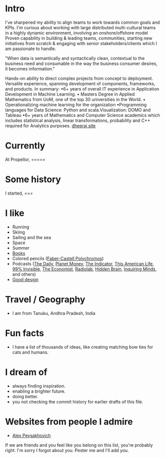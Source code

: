
# Intro

I've sharpened my ability to align teams to work towards common goals and KPIs. I'm curious about working with large distributed multi-cultural teams in a highly dynamic environment, involving an onshore/offshore model Proven capability in building & leading teams, communities, starting new initiatives from scratch & engaging with senior stakeholders/clients which I am passionate to handle.

"When data is semantically and syntactically clean, contextual to the business need and consumable in the way the business consumer desires, it becomes information."

Hands-on ability to direct complex projects from concept to deployment. Versatile experience, spanning development of components, frameworks, and products. In summary:
•6+ years of overall IT experience in Application Development in Machine Learning.
• Masters Degree in Applied Mathematics from UoM, one of the top 30 universities in the World.
• Operationalizing machine learning for the organization
•Programming languages for Data Science: Python and scala.Visualization: DOMO and Tableau
•6+ years of Mathematics and Computer Science academics which includes statistical analysis, linear transformations, probability and C++ required for Analytics purposes.
[dheeraj site](http://dheerajinampudi.com/)

# Currently

At Propellor, =====

# Some history

I started, ===

# I like

- Running
- Skiing
- Sailing and the sea
- Space
- Summer
- [Books](https://www.goodreads.com/dheerajinampudi)
- Colored pencils ([Faber-Castell Polychromos](https://www.faber-castell.com/products/art-and-graphic/polychromos))
- Podcasts ([The Daily](https://www.nytimes.com/column/the-daily), [Planet Money](https://www.npr.org/sections/money/), [The Indicator](https://www.npr.org/podcasts/510325/the-indicator-from-planet-money), [This American Life](https://www.thisamericanlife.org/), [99% Invisible](https://99percentinvisible.org/episodes/), [The Economist](http://radio.economist.com/), [Radiolab](https://www.wnycstudios.org/shows/radiolab), [Hidden Brain](https://www.npr.org/series/423302056/hidden-brain), [Inquiring Minds](https://inquiring.show), and others)
- [Good design](/)

# Travel / Geography

- I am from Tanuku, Andhra Pradesh, India

# Fun facts

- I have a list of thousands of ideas, like creating matching bow ties for cats and humans.

# I dream of

- always finding inspiration.
- enabling a brighter future.
- doing better.
- you not checking the commit history for earlier drafts of this file.

# Websites from people I admire

- [Alex Peysakhovich](http://alexpeys.github.io/)

If we are friends and you feel like you belong on this list, you're probably right. I'm sorry I forgot about you. Pester me and I'll add you.
